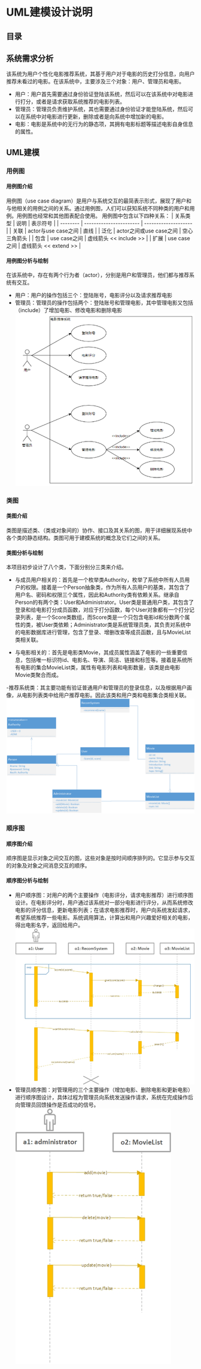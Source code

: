 # UML建模设计说明
## 目录


## 系统需求分析
该系统为用户个性化电影推荐系统，其基于用户对于电影的历史打分信息，向用户推荐未看过的电影。在该系统中，主要涉及三个对象：用户、管理员和电影。

- 用户：用户首先需要通过身份验证登陆该系统，然后可以在该系统中对电影进行打分，或者是请求获取系统推荐的电影列表。
- 管理员：管理员负责维护系统，其也需要通过身份验证才能登陆系统，然后可以在系统中对电影进行更新，删除或者是向系统中增加新的电影。
- 电影：电影是系统中的无行为的静态项，其拥有电影标题等描述电影自身信息的属性。

## UML建模
### 用例图
#### 用例图介绍
用例图（use case diagram）是用户与系统交互的最简表示形式，展现了用户和与他相关的用例之间的关系。通过用例图，人们可以获知系统不同种类的用户和用例。用例图也经常和其他图表配合使用。
用例图中包含以下四种关系：
| 关系类型 | 说明                  | 表示符号         |
| -------- | ----------------------- | -------------------- |
| 关联   | actor与use case之间  | 直线               |
| 泛化   | actor之间或use case之间 | 空心三角箭头   |
| 包含   | use case之间          | 虚线箭头 << include >> |
| 扩展   | use case之间          | 虚线箭头 << extend >> |

#### 用例图分析与绘制
在该系统中，存在有两个行为者（actor），分别是用户和管理员，他们都与推荐系统有交互。
- 用户：用户的操作包括三个：登陆账号，电影评分以及请求推荐电影
- 管理员：管理员的操作包括两个：登陆账号和管理电影，其中管理电影又包括（include）了增加电影、修改电影和删除电影
![avatar](用例图.png)

### 类图
#### 类图介绍
类图是描述类、（类或对象间的）协作、接口及其关系的图，用于详细展现系统中各个类的静态结构。类图可用于建模系统的概念及它们之间的关系。
#### 类图分析与绘制
本项目初步设计了八个类，下面分别分三类来介绍。

- 与成员用户相关的：首先是一个枚举类Authority，枚举了系统中所有人员用户的权限。接着是一个Person抽象类，作为所有人员用户的基类，其包含了用户名、密码和权限三个属性，因此和Authority类有依赖关系。继承自Person的有两个类：User和Administrator。User类是普通用户类，其包含了登录和给电影打分成员函数，对应于打分函数，每个User对象都有一个打分记录列表，是一个Score类数组，而Score类是一个只包含电影id和分数两个属性的类，被User类依赖；Administrator类是系统管理员类，其负责对系统中的电影数据库进行管理，包含了登录、增删改查等成员函数，且与MovieList类相关联。

- 与电影相关的：首先是电影类Movie，其成员属性涵盖了电影的一些重要信息，包括唯一标识符id、电影名、导演、简洁、链接和标签等。接着是系统所有电影的集合MovieList类，属性有电影列表和电影数量，该类是由电影Movie类聚合而成。

-推荐系统类：其主要功能有验证普通用户和管理员的登录信息，以及根据用户画像，从电影列表类中给用户推荐电影。因此该类和用户类和电影集合类相关联。
![avatar](类图.png)

### 顺序图
#### 顺序图介绍
顺序图是显示对象之间交互的图，这些对象是按时间顺序排列的。它显示参与交互的对象及对象之间消息交互的顺序。
#### 顺序图分析与绘制
- 用户顺序图：对用户的两个主要操作（电影评分，请求电影推荐）进行顺序图设计。在电影评分时，用户通过该系统对一部分电影进行评分，从而系统修改电影的评分信息，更新电影列表；在请求电影推荐时，用户向系统发起请求，希望系统推荐一些电影。系统调用算法，计算出和用户兴趣爱好相关的电影，得出电影名字，返回给用户。
![avatar](user时序图.jpg)
- 管理员顺序图：对管理用的三个主要操作（增加电影、删除电影和更新电影）进行顺序图设计，具体过程为管理员向系统发送操作请求，系统在完成操作后向管理员回馈操作是否成功的信号。
![avatar](administrator时序图.jpg)
